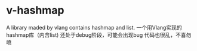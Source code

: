 # v-hashmap
A library maded by vlang contains hashmap and list. 一个用Vlang实现的hashmap库（内含list)
还处于debug阶段，可能会出现bug
代码也很乱，不喜勿喷
